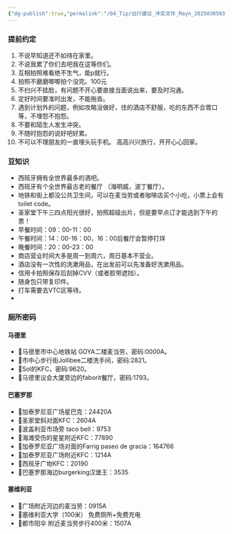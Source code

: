 ```yaml
---
{"dg-publish":true,"permalink":"/04_Tip/出行建议_冲突文件_Mayn_20250305031758/","dgPassFrontmatter":true}
---
```


### 提前约定
1. 不说早知道还不如待在家里。
2. 不说我累了你们去吧我在这等你们。
3. 互相拍照难看绝不生气，能p就行。
4. 拍照不磨磨唧唧拍个没完。100元
5. 不扫兴不挂脸，有问题不开心要直接当面说出来，要及时沟通。
6. 定好时间要准时出发，不能拖沓。
7. 遇到计划外的问题，例如攻略没做好，住的酒店不舒服，吃的东西不合胃口等，不埋怨不抱怨。
8. 不要和陌生人发生冲突。
9. 不随时抱怨的说好吧好累。
10. 不可以不理朋友的一直埋头玩手机。
高高兴兴旅行，开开心心回家。

### 豆知识

+ 西班牙拥有全世界最多的酒吧。
+ 西班牙有个全世界最古老的餐厅 （海明威，波丁餐厅）。
+ 地铁和街上都没公共卫生间，可以在麦当劳或者咖啡店买个小吃，小票上会有 toilet code。
+ 圣家堂下午三四点阳光很好，拍照超级出片，但是要早点订才能选到下午的票！
+ 早餐时间：09：00-11：00
+ 午餐时间：14：00-16：00，16：00后餐厅会暂停打烊
+ 晚餐时间：20：00-23：00
+ 商店营业时间大多是周一到周六，周日基本不营业。
+ 酒店没有一次性的洗漱用品，在出发前可以先准备好洗漱用品。
+ 信用卡拍照保存后刮掉CVV（或者胶带遮挡）。
+ 随身包只带复印件。
+ 打车需要去VTC区等待。
+ 
### 厕所密码
#### 马德里
+ 📍马德里市中心地铁站 GOYA二楼麦当劳，密码:0000A。
+ 📍市中心步行街Jollibee二楼洗手间，密码:2821。
+ 📍Sol的KFC，密码:9620。
+ 📍马德里议会大厦旁边的faborit餐厅，密码:1793。

#### 巴塞罗那
+ 📍加泰罗尼亚广场星巴克：24420A
+ 📍圣家堂斜对面KFC：2604A
+ 📍波盖利亚市场旁 taco bell：9753
+ 📍海滩受伤的星星附近KFC：77890
+ 📍加泰罗尼亚广场对面的Farrig paseo de gracia：164766
+ 📍加泰罗尼亚广场附近KFC：1214A
+ 📍西班牙广圽KFC：20190
+ 📍巴塞罗那海边burgerking汉堡王：3535

#### 塞维利亚
+ 📍广场附近河边的麦当劳：0915A
+ 📍塞维利亚大学（100米） 免费厕所+免费充电
+ 📍都市阳伞 附近麦当劳步行400米：1507A